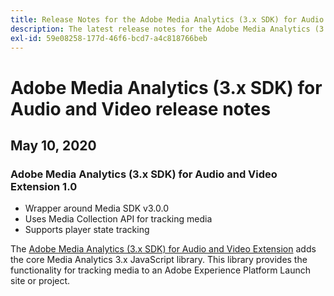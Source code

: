 ```yaml
---
title: Release Notes for the Adobe Media Analytics (3.x SDK) for Audio and Video Extension
description: The latest release notes for the Adobe Media Analytics (3.x SDK) for Audio and Video extension in Adobe Experience Platform Launch.
exl-id: 59e08258-177d-46f6-bcd7-a4c818766beb
---
```

# Adobe Media Analytics (3.x SDK) for Audio and Video release notes

## May 10, 2020

### Adobe Media Analytics (3.x SDK) for Audio and Video Extension 1.0

* Wrapper around Media SDK v3.0.0
* Uses Media Collection API for tracking media
* Supports player state tracking

The [Adobe Media Analytics (3.x SDK) for Audio and Video Extension](/help/extension-reference/web/adobe-media-analytics-3x-for-audio-and-video-extension/overview.md) adds the core Media Analytics 3.x JavaScript library. This library provides the functionality for tracking media to an Adobe Experience Platform Launch site or project.

